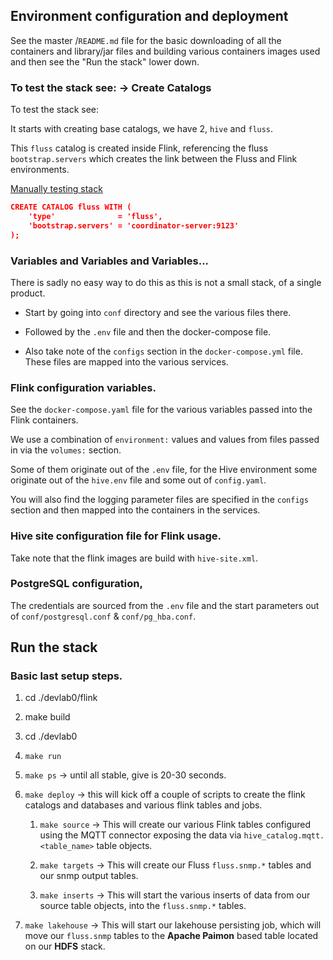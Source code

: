 ## Environment configuration and deployment

See the master <root>/`README.md` file for the basic downloading of all the containers and library/jar files and building various containers images used and then see the "Run the stack" lower down.


### To test the stack see:  ->  Create Catalogs

To test the stack see:

It starts with creating base catalogs, we have 2, `hive` and `fluss`.

This `fluss` catalog is created inside Flink, referencing the fluss `bootstrap.servers` which creates the link between the Fluss and Flink environments.

[Manually testing stack](https://alibaba.github.io/fluss-docs/docs/engine-flink/getting-started/#preparation-when-using-flink-sql-client)

```json
CREATE CATALOG fluss WITH (
    'type'              = 'fluss',
    'bootstrap.servers' = 'coordinator-server:9123'
);
```


### Variables and Variables and Variables...

There is sadly no easy way to do this as this is not a small stack, of a single product.


- Start by going into `conf` directory and see the various files there.

- Followed by the `.env` file and then the docker-compose file.

- Also take note of the `configs` section in the `docker-compose.yml` file. These files are mapped into the various services.


### Flink configuration variables.

See the `docker-compose.yaml` file for the various variables passed into the Flink containers.

We use a combination of `environment:` values and values from files passed in via the `volumes:` section.

Some of them originate out of the `.env` file, for the Hive environment some originate out of the `hive.env` file and some out of `config.yaml`.

You will also find the logging parameter files are specified in the `configs` section and then mapped into the containers in the services.


### Hive site configuration file for Flink usage.

Take note that the flink images are build with `hive-site.xml`.


### PostgreSQL configuration, 

The credentials are sourced from the `.env` file and the start parameters out of `conf/postgresql.conf` & `conf/pg_hba.conf`.


## Run the stack

### Basic last setup steps.

1. cd ./devlab0/flink
   
2. make build
   
3. cd ./devlab0
   
4. `make run`

5. `make ps`            -> until all stable, give is 20-30 seconds.

6. `make deploy`        -> this will kick off a couple of scripts to create the flink catalogs and databases and various flink tables and jobs.

   1. `make source`     -> This will create our various Flink tables configured using the MQTT connector exposing the data via `hive_catalog.mqtt.<table_name>` table objects.

   2. `make targets`    -> This will create our Fluss `fluss.snmp.*` tables and our snmp output tables.
      
   3. `make inserts`    -> This will start the various inserts of data from our source table objects, into the `fluss.snmp.*` tables.
    
7.  `make lakehouse` -> This will start our lakehouse persisting job, which will move our `fluss.snmp` tables to the **Apache Paimon** based table located on our **HDFS** stack.
